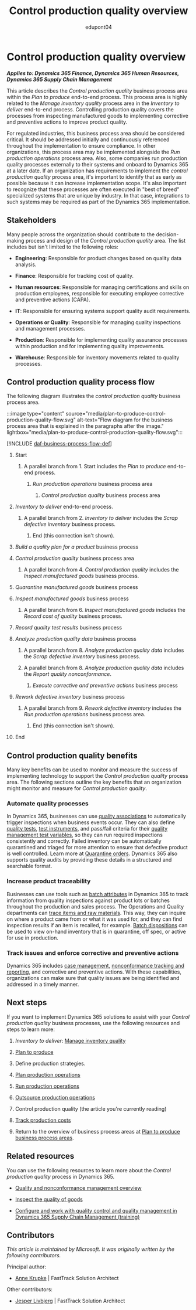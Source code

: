 ﻿---
title:  Control production quality overview
description: Get an overview of the business process area for controlling production quality in the plan to produce end-to-end business process in Dynamics 365 solutions.
ms.date: 07/24/2023
ms.topic: conceptual
author: edupont04
ms.author: annekrupke
---

# Control production quality overview

***Applies to: Dynamics 365 Finance, Dynamics 365 Human Resources, Dynamics 365 Supply Chain Management***

This article describes the *Control production quality* business process area within the *Plan to produce* end-to-end process. This process area is highly related to the *Manage inventory quality* process area in the *Inventory to deliver* end-to-end process. Controlling production quality covers the processes from inspecting manufactured goods to implementing corrective and preventive actions to improve product quality.

For regulated industries, this business process area should be considered critical. It should be addressed initially and continuously referenced throughout the implementation to ensure compliance. In other organizations, this process area may be implemented alongside the *Run production operations* process area. Also, some companies run production quality processes externally to their systems and onboard to Dynamics 365 at a later date. If an organization has requirements to implement the *control production quality* process area, it's important to identify that as early as possible because it can increase implementation scope. It's also important to recognize that these processes are often executed in "best of breed" specialized systems that are unique by industry. In that case, integrations to such systems may be required as part of the Dynamics 365 implementation.

## Stakeholders 

Many people across the organization should contribute to the decision-making process and design of the *Control production quality* area. The list includes but isn't limited to the following roles:

- **Engineering**: Responsible for product changes based on quality data analysis.

- **Finance**: Responsible for tracking cost of quality.

- **Human resources**: Responsible for managing certifications and skills on production employees, responsible for executing employee corrective and preventive actions (CAPA).

- **IT**: Responsible for ensuring systems support quality audit requirements.

- **Operations or Quality**: Responsible for managing quality inspections and management processes.

- **Production**: Responsible for implementing quality assurance processes within production and for implementing quality improvements.

- **Warehouse**: Responsible for inventory movements related to quality processes.

## Control production quality process flow 

The following diagram illustrates the *control production quality* business process area.

:::image type="content" source="media/plan-to-produce-control-production-quality-flow.svg" alt-text="Flow diagram for the business process area that is explained in the paragraphs after the image." lightbox="media/plan-to-produce-control-production-quality-flow.svg":::

[!INCLUDE [daf-business-process-flow-def](../includes/daf-business-process-flow-def.md)]

1. Start

    1. A parallel branch from 1. Start includes the *Plan to produce* end-to-end process.

        1. *Run production operations* business process area

            1. *Control production quality* business process area

2. *Inventory to deliver* end-to-end process.

    1. A parallel branch from 2. *Inventory to deliver* includes the *Scrap defective inventory* business process.

        1. End (this connection isn't shown).

3. *Build a quality plan for a product* business process

4. *Control production quality* business process area

    1. A parallel branch from 4. *Control production quality* includes the *Inspect manufactured goods* business process.

5. *Quarantine manufactured goods* business process

6. *Inspect manufactured goods* business process

    1. A parallel branch from 6. *Inspect manufactured goods* includes the *Record cost of quality* business process.

7. *Record quality test results* business process

8. *Analyze production quality data* business process

    1. A parallel branch from 8. *Analyze production quality data* includes the *Scrap defective inventory* business process.

    2. A parallel branch from 8. *Analyze production quality data* includes the *Report quality nonconformance*.

        1. *Execute corrective and preventive actions* business process

9. *Rework defective inventory* business process

    1. A parallel branch from 9. *Rework defective inventory* includes the *Run production operations* business process area.

        1. End (this connection isn't shown).

10. End

## Control production quality benefits

Many key benefits can be used to monitor and measure the success of implementing technology to support the *Control production quality* process area. The following sections outline the key benefits that an organization might monitor and measure for *Control production quality*. 

### Automate quality processes

In Dynamics 365, businesses can use [quality associations](/dynamics365/supply-chain/inventory/quality-associations) to automatically trigger inspections when business events occur. They can also define [quality tests](/dynamics365/supply-chain/inventory/quality-tests), [test instruments](/dynamics365/supply-chain/inventory/quality-test-instruments), and pass/fail criteria for their [quality management test variables](/dynamics365/supply-chain/inventory/quality-test-variables), so they can run required inspections consistently and correctly. Failed inventory can be automatically quarantined and triaged for more attention to ensure that defective product is well controlled. Learn more at [Quarantine orders](/dynamics365/supply-chain/inventory/quarantine-orders). Dynamics 365 also supports quality audits by providing these details in a structured and searchable format.  

### Increase product traceability

Businesses can use tools such as [batch attributes](/dynamics365/supply-chain/production-control/batch-attributes) in Dynamics 365 to track information from quality inspections against product lots or batches throughout the production and sales process. The Operations and Quality departments can [trace items and raw materials](/dynamics365/supply-chain/inventory/trace-items-raw-materials-inventory-production-sales). This way, they can inquire on where a product came from or what it was used for, and they can find inspection results if an item is recalled, for example. [Batch dispositions](/dynamics365/supply-chain/inventory/batch-disposition-codes) can be used to view on-hand inventory that is in quarantine, off spec, or active for use in production.

### Track issues and enforce corrective and preventive actions

Dynamics 365 includes [case management](/dynamics365/fin-ops-core/fin-ops/organization-administration/cases?context=%2Fdynamics365%2Fcontext%2Fsupply-chain), [nonconformance tracking and reporting](/dynamics365/supply-chain/inventory/tasks/create-process-non-conformance), and corrective and preventive actions. With these capabilities, organizations can make sure that quality issues are being identified and addressed in a timely manner.

## Next steps

If you want to implement Dynamics 365 solutions to assist with your *Control production quality* business processes, use the following resources and steps to learn more:

1. *Inventory to deliver*: [Manage inventory quality](inventory-to-deliver-areas.md#manage-inventory-quality)  

2. [Plan to produce](plan-to-produce-overview.md)  

3. Define production strategies.

4. [Plan production operations](plan-to-produce-plan-production-operations-overview.md)  

5. [Run production operations](plan-to-produce-execute-production-operations-overview.md)  

6. [Outsource production operations](plan-to-produce-outsource-production-operations-overview.md)  

7. Control production quality (the article you're currently reading)      

8. [Track production costs](plan-to-produce-track-production-costs-overview.md)  

9. Return to the overview of business process areas at [Plan to produce business process areas](plan-to-produce-areas.md).  

## Related resources

You can use the following resources to learn more about the *Control production quality* process in Dynamics 365.

- [Quality and nonconformance management overview](/dynamics365/supply-chain/inventory/quality-management-processes)  

- [Inspect the quality of goods](/dynamics365/supply-chain/inventory/tasks/inspect-quality-goods)  

- [Configure and work with quality control and quality management in Dynamics 365 Supply Chain Management (training)](/training/modules/configure-work-quality-control-dyn365-supply-chain-mgmt/)  

<!--## Tags

*Industries:* Manufacturing (20-39), Wholesale Trade (50-51), Retail Trade (52-59)

*Stakeholders:* Engineering, Finance, Human Resources, IT, Operations, Quality, Production, Warehouse

*Products:* Dynamics 365 Finance, Dynamics 365 Human Resources, Dynamics 365 Supply Chain Management-->

## Contributors

*This article is maintained by Microsoft. It was originally written by the following contributors.*

Principal author:

- [Anne Krupke](https://www.linkedin.com/in/annekrupke/) | FastTrack Solution Architect

Other contributors:

- [Jesper Livbjerg](https://www.linkedin.com/in/jesper-livbjerg/) | FastTrack Solution Architect
